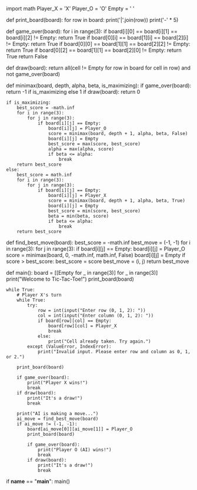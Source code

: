import math
Player_X = 'X'
Player_O = 'O'
Empty = ' '

def print_board(board):
    for row in board:
        print('|'.join(row))
        print('-' * 5)

def game_over(board):
    for i in range(3):
        if board[i][0] == board[i][1] == board[i][2] != Empty:
            return True
        if board[0][i] == board[1][i] == board[2][i] != Empty:
            return True
    if board[0][0] == board[1][1] == board[2][2] != Empty:
        return True
    if board[0][2] == board[1][1] == board[2][0] != Empty:
        return True
    return False

def draw(board):
    return all(cell != Empty for row in board for cell in row) and not game_over(board)

def minimax(board, depth, alpha, beta, is_maximizing):
    if game_over(board):
        return -1 if is_maximizing else 1
    if draw(board):
        return 0

    if is_maximizing:
        best_score = -math.inf
        for i in range(3):
            for j in range(3):
                if board[i][j] == Empty:
                    board[i][j] = Player_O
                    score = minimax(board, depth + 1, alpha, beta, False)
                    board[i][j] = Empty
                    best_score = max(score, best_score)
                    alpha = max(alpha, score)
                    if beta <= alpha:
                        break
        return best_score
    else:
        best_score = math.inf
        for i in range(3):
            for j in range(3):
                if board[i][j] == Empty:
                    board[i][j] = Player_X
                    score = minimax(board, depth + 1, alpha, beta, True)
                    board[i][j] = Empty
                    best_score = min(score, best_score)
                    beta = min(beta, score)
                    if beta <= alpha:
                        break
        return best_score

def find_best_move(board):
    best_score = -math.inf
    best_move = (-1, -1)
    for i in range(3):
        for j in range(3):
            if board[i][j] == Empty:
                board[i][j] = Player_O
                score = minimax(board, 0, -math.inf, math.inf, False)
                board[i][j] = Empty
                if score > best_score:
                    best_score = score
                    best_move = (i, j)
    return best_move

def main():
    board = [[Empty for _ in range(3)] for _ in range(3)]
    print("Welcome to Tic-Tac-Toe!")
    print_board(board)

    while True:
        # Player X's turn
        while True:
            try:
                row = int(input("Enter row (0, 1, 2): "))
                col = int(input("Enter column (0, 1, 2): "))
                if board[row][col] == Empty:
                    board[row][col] = Player_X
                    break
                else:
                    print("Cell already taken. Try again.")
            except (ValueError, IndexError):
                print("Invalid input. Please enter row and column as 0, 1, or 2.")

        print_board(board)

        if game_over(board):
            print("Player X wins!")
            break
        if draw(board):
            print("It's a draw!")
            break

        print("AI is making a move...")
        ai_move = find_best_move(board)
        if ai_move != (-1, -1):
            board[ai_move[0]][ai_move[1]] = Player_O
            print_board(board)

            if game_over(board):
                print("Player O (AI) wins!")
                break
            if draw(board):
                print("It's a draw!")
                break

if __name__ == "__main__":
    main()














